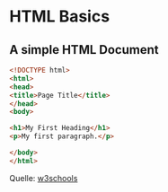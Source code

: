 # HTML Basics



## A simple HTML Document

``` html title="Simple HTML Document"
<!DOCTYPE html>
<html>
<head>
<title>Page Title</title>
</head>
<body>

<h1>My First Heading</h1>
<p>My first paragraph.</p>

</body>
</html> 
```
Quelle: [w3schools](https://www.w3schools.com/html/html_intro.asp)
